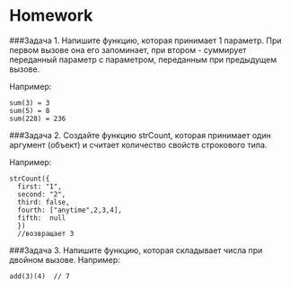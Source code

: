 # Homework 

###Задача 1. 
Напишите функцию, которая принимает 1 параметр.
При первом вызове она его запоминает, при втором -
суммирует переданный параметр с параметром,
 переданным при предыдущем вызове.

Например: 
```
sum(3) = 3
sum(5) = 8
sum(228) = 236 
```

###Задача 2. 
Создайте функцию strCount, которая принимает один аргумент
(объект) и считает количество свойств строкового типа.

Например: 
```
strCount({
  first: "1",
  second: "2",
  third: false,
  fourth: ["anytime",2,3,4],
  fifth:  null
  })
  //возвращает 3
  ```

###Задача 3. 
   Напишите функцию, которая складывает числа при двойном вызове. 
Например: 
```
add(3)(4)  // 7
```
     
